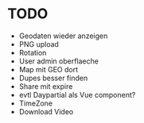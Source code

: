 # TODO

* Geodaten wieder anzeigen
* PNG upload
* Rotation
* User admin oberflaeche
* Map mit GEO dort
* Dupes besser finden
* Share mit expire
* evtl Daypartial als Vue component?
* TimeZone
* Download Video
